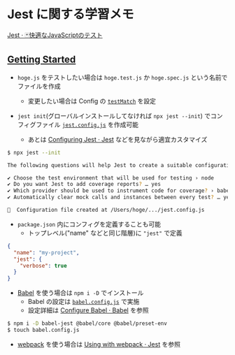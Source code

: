 # Jest に関する学習メモ

[Jest · 🃏快適なJavaScriptのテスト](https://jestjs.io/ja/)

## [Getting Started](https://jestjs.io/docs/ja/getting-started)

- `hoge.js` をテストしたい場合は `hoge.test.js` か `hoge.spec.js` という名前でファイルを作成
  - 変更したい場合は Config の [`testMatch`](https://jestjs.io/docs/ja/configuration#testmatch-arraystring) を設定

- `jest init`(グローバルインストールしてなければ `npx jest --init`) でコンフィグファイル [`jest.config.js`](https://github.com/17number/jest-practice/blob/master/jest.config.js) を作成可能
  - あとは [Configuring Jest · Jest](https://jestjs.io/docs/ja/configuration) などを見ながら適宜カスタマイズ

```bash
$ npx jest --init

The following questions will help Jest to create a suitable configuration for your project

✔ Choose the test environment that will be used for testing › node
✔ Do you want Jest to add coverage reports? … yes
✔ Which provider should be used to instrument code for coverage? › babel
✔ Automatically clear mock calls and instances between every test? … yes

📝  Configuration file created at /Users/hoge/.../jest.config.js
```

- `package.json` 内にコンフィグを定義することも可能
  - トップレベル("name" などと同じ階層)に `"jest"` で定義

```json
{
  "name": "my-project",
  "jest": {
    "verbose": true
  }
}
```

- [Babel](https://babeljs.io/) を使う場合は `npm i -D` でインストール
  - Babel の設定は [`babel.config.js`](https://github.com/17number/jest-practice/blob/master/babel.config.js) で実施
  - 設定詳細は [Configure Babel · Babel](https://babeljs.io/docs/en/configuration) を参照

```bash
$ npm i -D babel-jest @babel/core @babel/preset-env
$ touch babel.config.js
```

- [webpack](https://webpack.js.org/) を使う場合は [Using with webpack · Jest](https://jestjs.io/docs/ja/webpack) を参照
